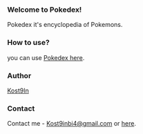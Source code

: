 ### Welcome to Pokedex!
Pokedex it's encyclopedia of Pokemons.

### How to use?
you can use [Pokedex here](http://kost9in.github.io/Pokedex/demo/).

### Author
[Kost9In](http://tihov.com.ua/)

### Contact
Contact me - Kost9inbi4@gmail.com or [here](https://vk.com/leenss).
